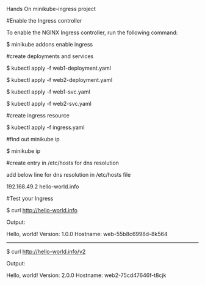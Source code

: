 Hands On minikube-ingress project

#Enable the Ingress controller

To enable the NGINX Ingress controller, run the following command:

$ minikube addons enable ingress

#create deployments and services

$ kubectl apply -f web1-deployment.yaml

$ kubectl apply -f web2-deployment.yaml

$ kubectl apply -f web1-svc.yaml

$ kubectl apply -f web2-svc.yaml

#create ingress resource 

$ kubectl apply -f ingress.yaml

#find out minikube ip

$ minikube ip

#create entry in /etc/hosts for dns resolution

add below line for dns resolution in /etc/hosts file

192.168.49.2 hello-world.info

#Test your Ingress

$ curl http://hello-world.info

Output:

Hello, world!
Version: 1.0.0
Hostname: web-55b8c6998d-8k564

-------------------------------------------------------------------

$ curl http://hello-world.info/v2

Output:

Hello, world!
Version: 2.0.0
Hostname: web2-75cd47646f-t8cjk


